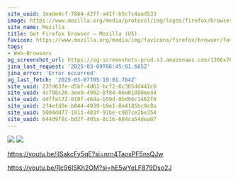 ```yaml
---
site_uuid: 3eade4cf-78b4-42ff-a41f-b5c7c4aad533
image: https://www.mozilla.org/media/protocol/img/logos/firefox/browser/og.4ad05d4125a5.png
site_name: Mozilla
title: Get Firefox browser — Mozilla (US)
favicon: https://www.mozilla.org/media/img/favicons/firefox/browser/favicon-196x196.59e3822720be.png
tags:
- Web-Browsers
og_screenshot_url: https://og-screenshots-prod.s3.amazonaws.com/1366x768/80/false/76d5a4cefd9ca1cce00a1c25e44d03f9ae5956123e8905ff1f8becb35aedeb3b.jpeg
jina_last_request: '2025-03-09T06:45:01.605Z'
jina_error: 'Error occurred'
og_last_fetch: '2025-03-07T05:19:01.784Z'
site_uuid: 23fd63fe-d5bf-4d61-bcf2-6c385dd441c6
site_uuid: 4c786c26-3ee0-4992-8f84-06a01080ee44
site_uuid: 4dffe172-010f-46da-b59d-8bd96c1462f0
site_uuid: 2f4efd0e-b844-4939-b9e1-8e4185bc9c8a
site_uuid: 5004dd77-1011-403f-91be-c987ce2be354
site_uuid: 644d9f8c-bd2f-405a-8c16-684ca54dea07
---
```

![](https://i.imgur.com/6KBlAvG.png)
![](https://i.imgur.com/tL134uo.png)



https://youtu.be/jISakcFy5qE?si=nrn4TaoxPF5nsQJw

https://youtu.be/Rc96ISKh2OM?si=hE5wYeLF879Dso2J
